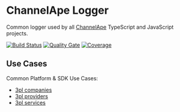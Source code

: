 # ChannelApe Logger
Common logger used by all [ChannelApe](https://www.channelape.com) TypeScript and JavaScript projects.

[![Build Status](https://travis-ci.org/ChannelApe/channelape-typescript-logger.svg?branch=master)](https://travis-ci.org/ChannelApe/channelape-typescript-logger)  [![Quality Gate](https://sonarcloud.io/api/project_badges/measure?project=channelape-typescript-logger&metric=alert_status)](https://sonarcloud.io/dashboard?id=channelape-typescript-logger) [![Coverage](https://sonarcloud.io/api/project_badges/measure?project=channelape-typescript-logger&metric=coverage)](https://sonarcloud.io/dashboard?id=channelape-typescript-logger)



## Use Cases

Common Platform & SDK Use Cases:
* [3pl companies](https://www.channelape.com/list/top-100-us-and-global-third-party-logistics-providers-3pl-2019/)
* [3pl providers](https://www.channelape.com/list/top-100-us-and-global-third-party-logistics-providers-3pl-2019/)
* [3pl services](https://www.channelape.com/list/top-100-us-and-global-third-party-logistics-providers-3pl-2019/)